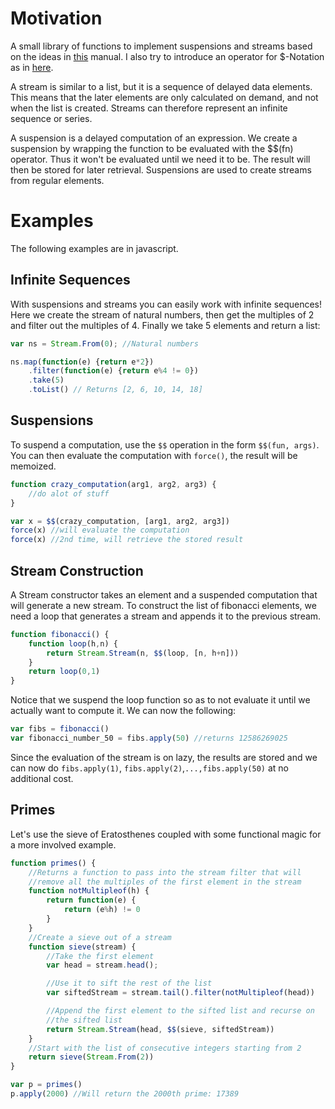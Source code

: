 Motivation
==========

A small library of functions to implement suspensions and streams based on the ideas in [this](https://www.cs.cmu.edu/~rwh/introsml/techniques/memoization.htm) manual. I also try to introduce an operator for $-Notation as in [here](https://www.cs.cmu.edu/~rwh/theses/okasaki.pdf). 

A stream is similar to a list, but it is a sequence of delayed data elements. This means that the later elements are only calculated on demand, and not when the list is created. Streams can therefore represent an infinite sequence or series. 

A suspension is a delayed computation of an expression. We create a suspension by wrapping the function to be evaluated with the $$(fn) operator. Thus it won't be evaluated until we need it to be. The result will then be stored for later retrieval. Suspensions are used to create streams from regular elements. 

Examples
========
The following examples are in javascript.

Infinite Sequences
------------------

With suspensions and streams you can easily work with infinite sequences! Here we create the stream of natural numbers, then get the multiples of 2 and filter out the multiples of 4. Finally we take 5 elements and return a list:
```javascript
var ns = Stream.From(0); //Natural numbers

ns.map(function(e) {return e*2})
	.filter(function(e) {return e%4 != 0})
	.take(5)
	.toList() // Returns [2, 6, 10, 14, 18]
```

Suspensions
-----------

To suspend a computation, use the `$$` operation in the form `$$(fun, args)`. You can then evaluate the computation with `force()`, the result will be memoized.
```javascript
function crazy_computation(arg1, arg2, arg3) {
	//do alot of stuff
}

var x = $$(crazy_computation, [arg1, arg2, arg3])
force(x) //will evaluate the computation
force(x) //2nd time, will retrieve the stored result
```

Stream Construction
-----------------
A Stream constructor takes an element and a suspended computation that will generate a new stream. To construct the list of fibonacci elements, we need a loop that generates a stream and appends it to the previous stream.
```javascript
function fibonacci() {
	function loop(h,n) {
		return Stream.Stream(n, $$(loop, [n, h+n]))
	}
	return loop(0,1)
}
```
Notice that we suspend the loop function so as to not evaluate it until we actually want to compute it. We can now the following:
```javascript
var fibs = fibonacci()
var fibonacci_number_50 = fibs.apply(50) //returns 12586269025
```
Since the evaluation of the stream is on lazy, the results are stored and we can now do `fibs.apply(1)`, `fibs.apply(2)`,`...,fibs.apply(50)` at no additional cost. 

Primes
------
Let's use the sieve of Eratosthenes coupled with some functional magic for a more involved example.
```javascript
function primes() {
	//Returns a function to pass into the stream filter that will 
	//remove all the multiples of the first element in the stream
	function notMultipleof(h) { 
		return function(e) {
			return (e%h) != 0 
		}
	} 
	//Create a sieve out of a stream
	function sieve(stream) {
		//Take the first element
		var head = stream.head();

		//Use it to sift the rest of the list
		var siftedStream = stream.tail().filter(notMultipleof(head))

		//Append the first element to the sifted list and recurse on
		//the sifted list
		return Stream.Stream(head, $$(sieve, siftedStream))	
	}	
	//Start with the list of consecutive integers starting from 2
	return sieve(Stream.From(2))
}

var p = primes()
p.apply(2000) //Will return the 2000th prime: 17389
```
